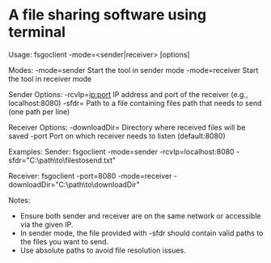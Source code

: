 # A file sharing software using terminal

Usage: fsgoclient -mode=<sender|receiver> [options]

Modes:
-mode=sender Start the tool in sender mode
-mode=receiver Start the tool in receiver mode

Sender Options:
-rcvIp=<ip:port> IP address and port of the receiver (e.g., localhost:8080)
-sfdr=<path> Path to a file containing files path that needs to send (one path per line)

Receiver Options:
-downloadDir=<path> Directory where received files will be saved
-port <port> Port on which receiver needs to listen (default:8080)

Examples:
Sender:
fsgoclient -mode=sender -rcvIp=localhost:8080 -sfdr="C:\path\to\filestosend.txt"

Receiver:
fsgoclient -port=8080 -mode=receiver -downloadDir="C:\path\to\downloadDir"

Notes:

- Ensure both sender and receiver are on the same network or accessible via the given IP.
- In sender mode, the file provided with -sfdr should contain valid paths to the files you want to send.
- Use absolute paths to avoid file resolution issues.
